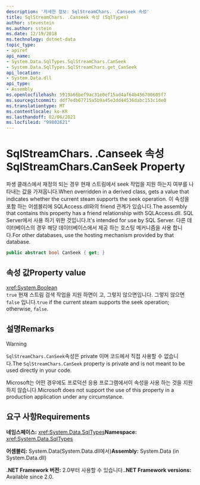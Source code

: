 ```yaml
---
description: '자세한 정보: SqlStreamChars. .Canseek 속성'
title: SqlStreamChars. .Canseek 속성 (SqlTypes)
author: stevestein
ms.author: sstein
ms.date: 12/19/2018
ms.technology: dotnet-data
topic_type:
- apiref
api_name:
- System.Data.SqlTypes.SqlStreamChars.CanSeek
- System.Data.SqlTypes.SqlStreamChars.get_CanSeek
api_location:
- System.Data.dll
api_type:
- Assembly
ms.openlocfilehash: 5919a66bef9ac31e0ef15ad4af64b456700605f7
ms.sourcegitcommit: ddf7edb67715a5b9a45e3dd44536dabc153c1de0
ms.translationtype: MT
ms.contentlocale: ko-KR
ms.lasthandoff: 02/06/2021
ms.locfileid: "99802621"
---
```

# <a name="sqlstreamcharscanseek-property"></a><span data-ttu-id="d8795-103">SqlStreamChars. .Canseek 속성</span><span class="sxs-lookup"><span data-stu-id="d8795-103">SqlStreamChars.CanSeek Property</span></span>

<span data-ttu-id="d8795-104">파생 클래스에서 재정의 되는 경우 현재 스트림에서 seek 작업을 지원 하는지 여부를 나타내는 값을 가져옵니다.</span><span class="sxs-lookup"><span data-stu-id="d8795-104">When overridden in a derived class, gets a value that indicates whether the current steam supports the seek operation.</span></span> <span data-ttu-id="d8795-105">이 속성을 포함 하는 어셈블리에 SQLAccess.dll와의 friend 관계가 있습니다.</span><span class="sxs-lookup"><span data-stu-id="d8795-105">The assembly that contains this property has a friend relationship with SQLAccess.dll.</span></span> <span data-ttu-id="d8795-106">SQL Server에서 사용 하기 위한 것입니다.</span><span class="sxs-lookup"><span data-stu-id="d8795-106">It's intended for use by SQL Server.</span></span> <span data-ttu-id="d8795-107">다른 데이터베이스의 경우 해당 데이터베이스에서 제공 하는 호스팅 메커니즘을 사용 합니다.</span><span class="sxs-lookup"><span data-stu-id="d8795-107">For other databases, use the hosting mechanism provided by that database.</span></span>

```csharp
public abstract bool CanSeek { get; }
```

## <a name="property-value"></a><span data-ttu-id="d8795-108">속성 값</span><span class="sxs-lookup"><span data-stu-id="d8795-108">Property value</span></span>

<xref:System.Boolean>\
<span data-ttu-id="d8795-109">`true` 현재 스트림 검색 작업을 지원 하면이 고, 그렇지 않으면입니다. 그렇지 않으면 `false` 입니다.</span><span class="sxs-lookup"><span data-stu-id="d8795-109">`true` if the current steam supports the seek operation; otherwise, `false`.</span></span>

## <a name="remarks"></a><span data-ttu-id="d8795-110">설명</span><span class="sxs-lookup"><span data-stu-id="d8795-110">Remarks</span></span>

> [!WARNING]
> <span data-ttu-id="d8795-111">`SqlStreamChars.CanSeek`속성은 private 이며 코드에서 직접 사용할 수 없습니다.</span><span class="sxs-lookup"><span data-stu-id="d8795-111">The `SqlStreamChars.CanSeek` property is private and is not meant to be used directly in your code.</span></span>
>
> <span data-ttu-id="d8795-112">Microsoft는 어떤 경우에도 프로덕션 응용 프로그램에서이 속성을 사용 하는 것을 지원 하지 않습니다.</span><span class="sxs-lookup"><span data-stu-id="d8795-112">Microsoft does not support the use of this property in a production application under any circumstance.</span></span>

## <a name="requirements"></a><span data-ttu-id="d8795-113">요구 사항</span><span class="sxs-lookup"><span data-stu-id="d8795-113">Requirements</span></span>

<span data-ttu-id="d8795-114">**네임스페이스:** <xref:System.Data.SqlTypes></span><span class="sxs-lookup"><span data-stu-id="d8795-114">**Namespace:** <xref:System.Data.SqlTypes></span></span>

<span data-ttu-id="d8795-115">**어셈블리:** System.Data(System.Data.dll에서)</span><span class="sxs-lookup"><span data-stu-id="d8795-115">**Assembly:** System.Data (in System.Data.dll)</span></span>

<span data-ttu-id="d8795-116">**.NET Framework 버전:** 2.0부터 사용할 수 있습니다.</span><span class="sxs-lookup"><span data-stu-id="d8795-116">**.NET Framework versions:** Available since 2.0.</span></span>
